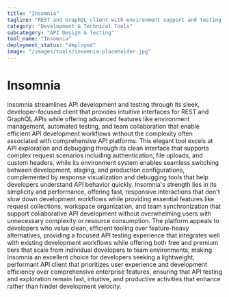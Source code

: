 ```yaml
---
title: "Insomnia"
tagline: "REST and GraphQL client with environment support and testing features"
category: "Development & Technical Tools"
subcategory: "API Design & Testing"
tool_name: "Insomnia"
deployment_status: "deployed"
image: "/images/tools/insomnia-placeholder.jpg"
---
```


# Insomnia

Insomnia streamlines API development and testing through its sleek, developer-focused client that provides intuitive interfaces for REST and GraphQL APIs while offering advanced features like environment management, automated testing, and team collaboration that enable efficient API development workflows without the complexity often associated with comprehensive API platforms. This elegant tool excels at API exploration and debugging through its clean interface that supports complex request scenarios including authentication, file uploads, and custom headers, while its environment system enables seamless switching between development, staging, and production configurations, complemented by response visualization and debugging tools that help developers understand API behavior quickly. Insomnia's strength lies in its simplicity and performance, offering fast, responsive interactions that don't slow down development workflows while providing essential features like request collections, workspace organization, and team synchronization that support collaborative API development without overwhelming users with unnecessary complexity or resource consumption. The platform appeals to developers who value clean, efficient tooling over feature-heavy alternatives, providing a focused API testing experience that integrates well with existing development workflows while offering both free and premium tiers that scale from individual developers to team environments, making Insomnia an excellent choice for developers seeking a lightweight, performant API client that prioritizes user experience and development efficiency over comprehensive enterprise features, ensuring that API testing and exploration remain fast, intuitive, and productive activities that enhance rather than hinder development velocity.